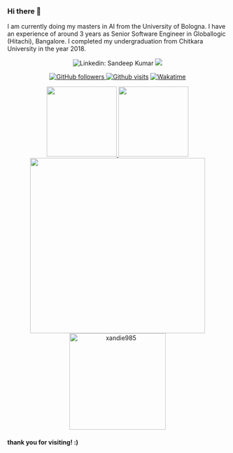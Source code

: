 ### Hi there 👋
I am currently doing my masters in AI from the University of Bologna. I have an experience of around 3 years as Senior Software Engineer in Globallogic (Hitachi), Bangalore. I completed my undergraduation from Chitkara University in the year 2018. 
<div align="center">

![Linkedin: Sandeep Kumar](https://img.shields.io/badge/-Sandeep_Kumar_Kushwaha-blue?style=flat-square&logo=Linkedin&logoColor=white&link=https://www.linkedin.com/in/xandie985/)</a>
<a href="">[<img src="https://img.shields.io/badge/sxandie-%23E4405F.svg?&style=flat&logo=instagram&logoColor=white" />](https://instagram.com/sxandie) </a>

<a href="">![GitHub followers](https://img.shields.io/github/followers/xandie985?label=Follow&style=social) </a>
<a href="">![Github visits](https://komarev.com/ghpvc/?username=xandie985&label=Profile%20views&color=ce9927&style=flat)</a>
<a href="">[![Wakatime](https://wakatime.com/badge/user/6b8b0b45-01a1-43cc-915f-25035793aaf1.svg)](https://wakatime.com/@6b8b0b45-01a1-43cc-915f-25035793aaf1)</a>
</div>

<!--
[![Github stats](https://github.com/xandie985/stats/blob/master/generated/overview.svg)]
-->
<p align="center">
<a href="https://github.com/xandie985">
  <img height="160" src="https://github-readme-stats.vercel.app/api?username=xandie985&show_icons=true&theme=tokyonight"/>
  <img height="160" src="https://github-readme-streak-stats.herokuapp.com/?user=xandie985&theme=tokyonight&show_icons=true"/>
  <img width="400" src="https://github-readme-stats.vercel.app/api/wakatime?username=sxandie&theme=tokyonight/:last_30_days"/>
  <img height="220" src="https://github-readme-stats.vercel.app/api/top-langs?username=xandie985&layout=compact&theme=tokyonight&count_private=true&langs_count=10" alt="xandie985" />
</a>
</p>

#### thank you for visiting! :)
